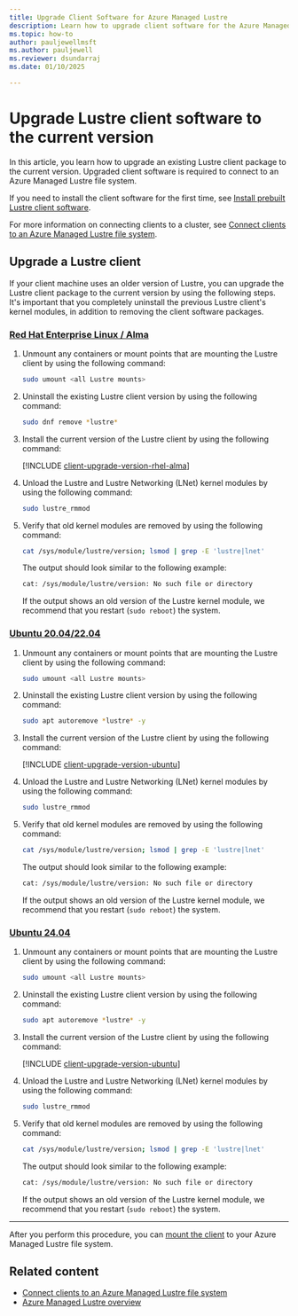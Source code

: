 ```yaml
---
title: Upgrade Client Software for Azure Managed Lustre
description: Learn how to upgrade client software for the Azure Managed Lustre file system.
ms.topic: how-to
author: pauljewellmsft
ms.author: pauljewell
ms.reviewer: dsundarraj
ms.date: 01/10/2025

---
```


# Upgrade Lustre client software to the current version

In this article, you learn how to upgrade an existing Lustre client package to the current version. Upgraded client software is required to connect to an Azure Managed Lustre file system.

If you need to install the client software for the first time, see [Install prebuilt Lustre client software](client-install.md).

For more information on connecting clients to a cluster, see [Connect clients to an Azure Managed Lustre file system](connect-clients.md).

## Upgrade a Lustre client

If your client machine uses an older version of Lustre, you can upgrade the Lustre client package to the current version by using the following steps. It's important that you completely uninstall the previous Lustre client's kernel modules, in addition to removing the client software packages.

### [Red Hat Enterprise Linux / Alma](#tab/rhel)

1. Unmount any containers or mount points that are mounting the Lustre client by using the following command:

    ```bash
    sudo umount <all Lustre mounts>
    ```

1. Uninstall the existing Lustre client version by using the following command:

    ```bash
    sudo dnf remove *lustre*
    ```

1. Install the current version of the Lustre client by using the following command:

    [!INCLUDE [client-upgrade-version-rhel-alma](./includes/client-upgrade-version-rhel-alma.md)]

1. Unload the Lustre and Lustre Networking (LNet) kernel modules by using the following command:

    ```bash
    sudo lustre_rmmod
    ```

1. Verify that old kernel modules are removed by using the following command:

    ```bash
    cat /sys/module/lustre/version; lsmod | grep -E 'lustre|lnet'
    ```

    The output should look similar to the following example:

    ```bash
    cat: /sys/module/lustre/version: No such file or directory
    ```

    If the output shows an old version of the Lustre kernel module, we recommend that you restart (`sudo reboot`) the system.

### [Ubuntu 20.04/22.04](#tab/ubuntu)

1. Unmount any containers or mount points that are mounting the Lustre client by using the following command:

    ```bash
    sudo umount <all Lustre mounts>
    ```

1. Uninstall the existing Lustre client version by using the following command:

    ```bash
    sudo apt autoremove *lustre* -y
    ```

1. Install the current version of the Lustre client by using the following command:

    [!INCLUDE [client-upgrade-version-ubuntu](./includes/client-upgrade-version-ubuntu.md)]

1. Unload the Lustre and Lustre Networking (LNet) kernel modules by using the following command:

    ```bash
    sudo lustre_rmmod
    ```

1. Verify that old kernel modules are removed by using the following command:

    ```bash
    cat /sys/module/lustre/version; lsmod | grep -E 'lustre|lnet'
    ```

    The output should look similar to the following example:

    ```bash
    cat: /sys/module/lustre/version: No such file or directory
    ```

    If the output shows an old version of the Lustre kernel module, we recommend that you restart (`sudo reboot`) the system.

### [Ubuntu 24.04](#tab/ubuntu24)

1. Unmount any containers or mount points that are mounting the Lustre client by using the following command:

    ```bash
    sudo umount <all Lustre mounts>
    ```

1. Uninstall the existing Lustre client version by using the following command:

    ```bash
    sudo apt autoremove *lustre* -y
    ```

1. Install the current version of the Lustre client by using the following command:

    [!INCLUDE [client-upgrade-version-ubuntu](./includes/client-upgrade-version-ubuntu-24.md)]

1. Unload the Lustre and Lustre Networking (LNet) kernel modules by using the following command:

    ```bash
    sudo lustre_rmmod
    ```

1. Verify that old kernel modules are removed by using the following command:

    ```bash
    cat /sys/module/lustre/version; lsmod | grep -E 'lustre|lnet'
    ```

    The output should look similar to the following example:

    ```bash
    cat: /sys/module/lustre/version: No such file or directory
    ```

    If the output shows an old version of the Lustre kernel module, we recommend that you restart (`sudo reboot`) the system.
---

After you perform this procedure, you can [mount the client](connect-clients.md#start-the-lustre-client-by-using-the-mount-command) to your Azure Managed Lustre file system.

## Related content

- [Connect clients to an Azure Managed Lustre file system](connect-clients.md)
- [Azure Managed Lustre overview](amlfs-overview.md)
